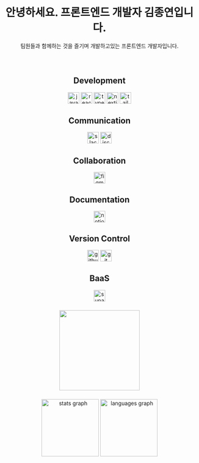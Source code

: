 <h1 align="center">안녕하세요. 프론트엔드 개발자 김종연입니다.</h1>
<p align="center">팀원들과 함께하는 것을 즐기며 개발하고있는 프론트엔드 개발자입니다.</p>

###

<br clear="both">

<div align="center">
   <h2>Development</h2>
   <img src="https://img.shields.io/badge/javascript-%23323330.svg?style=for-the-badge&logo=javascript&logoColor=%23F7DF1E" height="30" alt="javascript badge"  />
   <img src="https://img.shields.io/badge/react-%2320232a.svg?style=for-the-badge&logo=react&logoColor=%2361DAFB" height="30" alt="react badge"  />
   <img src="https://img.shields.io/badge/typescript-%23007ACC.svg?style=for-the-badge&logo=typescript&logoColor=white" height="30" alt="typescript badge"  />
   <img src="https://img.shields.io/badge/Next-black?style=for-the-badge&logo=next.js&logoColor=white" height="30" alt="nextjs badge"  />
   <img src="https://img.shields.io/badge/tailwindcss-%2338B2AC.svg?style=for-the-badge&logo=tailwind-css&logoColor=white" height="30" alt="tailwindcss badge"  />
   </br>
   <h2>Communication</h2>
   <img src="https://img.shields.io/badge/Slack-4A154B?style=for-the-badge&logo=slack&logoColor=white" height="30" alt="slack badge"  />
   <img src="https://img.shields.io/badge/Discord-%235865F2.svg?style=for-the-badge&logo=discord&logoColor=white" height="30" alt="discord badge"  />
   </br>
   <h2>Collaboration</h2>
   <img src="https://img.shields.io/badge/figma-%23F24E1E.svg?style=for-the-badge&logo=figma&logoColor=white" height="30" alt="figma badge"  />
   </br>
   <h2>Documentation</h2>
   <img src="https://img.shields.io/badge/Notion-%23000000.svg?style=for-the-badge&logo=notion&logoColor=white" height="30" alt="notion badge"  />
   </br>
   <h2>Version Control</h2>
   <img src="https://img.shields.io/badge/github-%23121011.svg?style=for-the-badge&logo=github&logoColor=white" height="30" alt="github badge"  />
   <img src="https://img.shields.io/badge/git-%23F05033.svg?style=for-the-badge&logo=git&logoColor=white" height="30" alt="git badge"  />
   </br>
   <h2>BaaS</h2>
   <img src="https://img.shields.io/badge/Supabase-3ECF8E?style=for-the-badge&logo=supabase&logoColor=white" height="30" alt="supabase badge"  />
</div>

###
   
</div>


###

<div align="center">
  <img height="210" src="https://blog.kakaocdn.net/dn/xKgoT/btrYeZ31KmX/4DXktZ7q9HNfCAJmjlbgxK/img.gif"  />
</div>

###

<div align="center">
  <img src="https://github-readme-stats.vercel.app/api?username=kjjyyy01&hide_title=false&hide_rank=false&show_icons=true&include_all_commits=true&count_private=true&disable_animations=false&theme=dracula&locale=en&hide_border=false&order=1" height="150" alt="stats graph"  />
  <img src="https://github-readme-stats.vercel.app/api/top-langs?username=kjjyyy01&locale=en&hide_title=false&layout=compact&card_width=320&langs_count=5&theme=dracula&hide_border=false&order=2" height="150" alt="languages graph"  />
</div>

###

